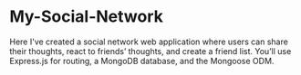 # My-Social-Network
Here I've created a social network web application where users can share their thoughts, react to friends’ thoughts, and create a friend list. You’ll use Express.js for routing, a MongoDB database, and the Mongoose ODM.
